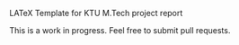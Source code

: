 LATeX Template for KTU  M.Tech project report

This is a work in progress. Feel  free to submit pull requests.

